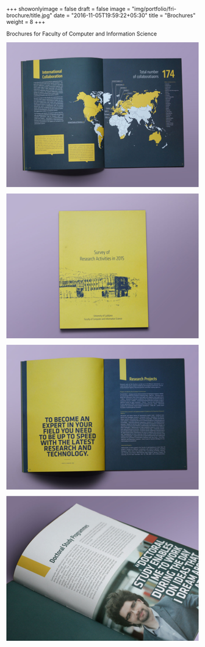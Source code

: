 +++
showonlyimage = false
draft = false
image = "img/portfolio/fri-brochure/title.jpg"
date = "2016-11-05T19:59:22+05:30"
title = "Brochures"
weight = 8
+++

Brochures for Faculty of Computer and Information Science

<!--more-->

![Category](/img/portfolio/fri-brochure/title.jpg)

![Survey title](/img/portfolio/fri-brochure/brosura_survey_1_800_600.jpg)

![Survey](/img/portfolio/fri-brochure/brosura_survey_2_800_600.jpg)

![Survey](/img/portfolio/fri-brochure/brosura_survey_4_800_600.jpg)
